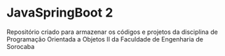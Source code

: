 # JavaSpringBoot 2
 Repositório criado para armazenar os códigos e projetos da disciplina de Programação Orientada a Objetos II da Faculdade de Engenharia de Sorocaba
